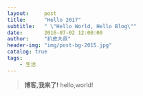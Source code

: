 ```yaml
---
layout:     post
title:      "Hello 2017"
subtitle:   " \"Hello World, Hello Blog\""
date:       2016-07-02 12:00:00
author:     "扒皮大叔"
header-img: "img/post-bg-2015.jpg"
catalog: true
tags:
    - 生活
---
```


> **博客,我来了!**
> hello,world!